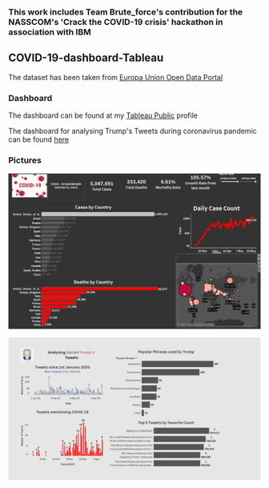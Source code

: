 ### This work includes Team Brute_force's contribution for the NASSCOM's 'Crack the COVID-19 crisis' hackathon in association with IBM

## COVID-19-dashboard-Tableau
The dataset has been taken from [Europa Union Open Data Portal](https://data.europa.eu/euodp/en/data/dataset/covid-19-coronavirus-data/resource/260bbbde-2316-40eb-aec3-7cd7bfc2f590)

### Dashboard
The dashboard can be found at my [Tableau Public](https://public.tableau.com/profile/elio.jordan.lopes#!/vizhome/COVID-19-TRACKER-ELIO/COVID19DASHBOARD?publish=yes) profile

The dashboard for analysing Trump's Tweets during coronavirus pandemic can be found [here](https://public.tableau.com/profile/elio.jordan.lopes#!/vizhome/trump_Tweets_Elio_Jordan_Lopes/TrumpTwitterDashboard?publish=yes)

### Pictures

![Find me here](https://github.com/lopeselio/COVID-19-dashboard-Tableau/blob/master/screenshot.PNG)


![Trump](https://github.com/lopeselio/COVID-19-dashboard-Tableau/blob/master/trump_workbook.PNG)
